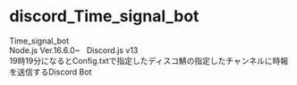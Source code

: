 # discord_Time_signal_bot
Time_signal_bot
<br>
Node.js Ver.16.6.0~&nbsp;&nbsp;&nbsp;Discord.js v13
<br>
19時19分になるとConfig.txtで指定したディスコ鯖の指定したチャンネルに時報を送信するDiscord Bot
<br>
